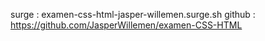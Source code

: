 surge : examen-css-html-jasper-willemen.surge.sh
github : https://github.com/JasperWillemen/examen-CSS-HTML
